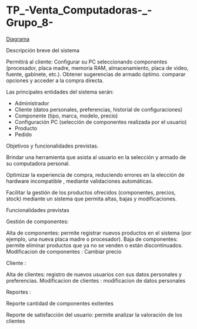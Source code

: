 # TP_-Venta_Computadoras-_-Grupo_8-
[Diagrama](https://lucid.app/lucidchart/31729690-3bec-41c9-a25a-7b269af0ed83/edit?viewport_loc=75%2C-2125%2C3451%2C1576%2C0_0&invitationId=inv_db0c5e98-ec98-45fd-b0b6-6764cef11b83)


Descripción breve del sistema
 
Permitirá al cliente:
Configurar su PC seleccionando componentes (procesador, placa madre, memoria RAM, almacenamiento, placa de video, fuente, gabinete, etc.).
Obtener sugerencias de armado óptimo.
comparar opciones y acceder a la compra directa.

Las principales entidades del sistema serán:

* Administrador
* Cliente (datos personales, preferencias, historial de configuraciones)
* Componente (tipo, marca, modelo, precio)
* Configuración PC (selección de componentes realizada por el usuario)
* Producto
* Pedido

Objetivos y funcionalidades previstas.

Brindar una herramienta que asista al usuario en la selección y armado de su computadora personal.

Optimizar la experiencia de compra, reduciendo errores en la elección de hardware incompatible , mediante validaciones automáticas.

Facilitar la gestión de los productos ofrecidos (componentes, precios, stock) mediante un sistema que permita altas, bajas y modificaciones.

Funcionalidades previstas 

Gestión de componentes:

Alta de componentes: permite registrar nuevos productos en el sistema (por ejemplo, una nueva placa madre o procesador).
Baja de componentes: permite eliminar productos que ya no se venden o están discontinuados.
Modificacion de componentes : Cambiar precio 

Cliente :

Alta de clientes: registro de nuevos usuarios con sus datos personales y preferencias.
Modificacion de clientes : modificacion de datos personales

Reportes :

Reporte cantidad de componentes exitentes 

Reporte de satisfacción del usuario: permite analizar la valoración de los clientes 


